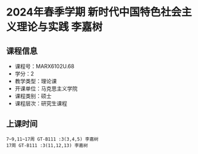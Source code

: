 # 2024年春季学期 新时代中国特色社会主义理论与实践 李嘉树






## 课程信息

- 课程号：MARX6102U.68
- 学分：2
- 教学类型：理论课
- 开课单位：马克思主义学院
- 课程类别：硕士
- 课程层次：研究生课程

## 上课时间

```
7~9,11~17周 GT-B111 :3(3,4,5) 李嘉树
17周 GT-B111 :3(11,12,13) 李嘉树
```

